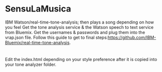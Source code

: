 # SensuLaMusica
IBM Watson/real-time-tone-analysis; then plays a song depending on how you feel
Get the tone analysis service & the Watson speech to text service from Bluemix. Get the usernames & passwords and plug them into the vrap.json file.
Follow this guide to get to final steps:https://github.com/IBM-Bluemix/real-time-tone-analysis.
#
Edit the index.html depending on your style preference after it is copied into your tone analyzer folder.
